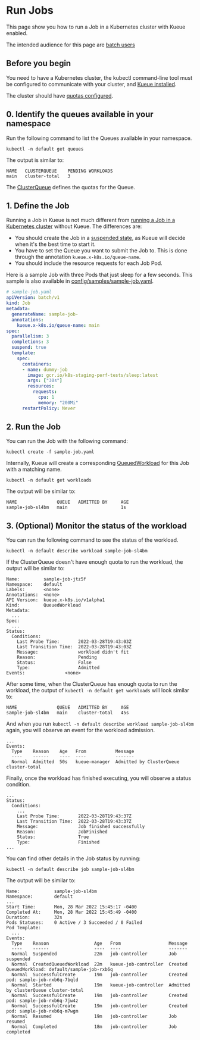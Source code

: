 # Run Jobs

This page show you how to run a Job in a Kubernetes cluster with Kueue enabled.

The intended audience for this page are [batch users](/docs/tasks/README.md#as-a-batch-user)

## Before you begin

You need to have a Kubernetes cluster, the kubectl command-line tool
must be configured to communicate with your cluster, and [Kueue installed](/README.md#installation).

The cluster should have [quotas configured](administer_cluster_quotas.md).

## 0. Identify the queues available in your namespace

Run the following command to list the Queues available in your namespace.

```shell
kubectl -n default get queues
```

The output is similar to:

```
NAME   CLUSTERQUEUE    PENDING WORKLOADS
main   cluster-total   3
```

The [ClusterQueue](/docs/concepts/cluster_queue.md) defines the quotas for the
Queue.

## 1. Define the Job

Running a Job in Kueue is not much different from [running a Job in a Kubernetes cluster](https://kubernetes.io/docs/tasks/job/)
without Kueue. The differences are:
- You should create the Job in a [suspended state](https://kubernetes.io/docs/concepts/workloads/controllers/job/#suspending-a-job),
  as Kueue will decide when it's the best time to start it.
- You have to set the Queue you want to submit the Job to. This is done through
  the annotation `kueue.x-k8s.io/queue-name`.
- You should include the resource requests for each Job Pod.

Here is a sample Job with three Pods that just sleep for a few seconds.
This sample is also available in [config/samples/sample-job.yaml](/config/samples/sample-job.yaml).

```yaml
# sample-job.yaml
apiVersion: batch/v1
kind: Job
metadata:
  generateName: sample-job-
  annotations:
    kueue.x-k8s.io/queue-name: main
spec:
  parallelism: 3
  completions: 3
  suspend: true
  template:
    spec:
      containers:
      - name: dummy-job
        image: gcr.io/k8s-staging-perf-tests/sleep:latest
        args: ["30s"]
        resources:
          requests:
            cpu: 1
            memory: "200Mi"
      restartPolicy: Never
```

## 2. Run the Job

You can run the Job with the following command:

```shell
kubectl create -f sample-job.yaml
```

Internally, Kueue will create a corresponding [QueuedWorkload](/docs/concepts/queued_workload.md)
for this Job with a matching name.

```shell
kubectl -n default get workloads
```

The output will be similar to:

```
NAME               QUEUE   ADMITTED BY     AGE
sample-job-sl4bm   main                    1s
```

## 3. (Optional) Monitor the status of the workload

You can run the following command to see the status of the workload.

```shell
kubectl -n default describe workload sample-job-sl4bm
```

If the ClusterQueue doesn't have enough quota to run the workload, the output
will be similar to:

```
Name:         sample-job-jtz5f                                                                                                                                       
Namespace:    default                                                                                                                                                
Labels:       <none>                                                                                                                                                 
Annotations:  <none>                                                                                                                                                 
API Version:  kueue.x-k8s.io/v1alpha1                                                                                                                                
Kind:         QueuedWorkload                                                                                                                                         
Metadata:
  ...
Spec:
  ...
Status:
  Conditions:
    Last Probe Time:       2022-03-28T19:43:03Z
    Last Transition Time:  2022-03-28T19:43:03Z
    Message:               workload didn't fit
    Reason:                Pending
    Status:                False
    Type:                  Admitted
Events:               <none>
```

After some time, when the ClusterQueue has enough quota to run the workload,
the output of `kubectl -n default get workloads` will look similar to:

```
NAME               QUEUE   ADMITTED BY     AGE
sample-job-sl4bm   main    cluster-total   45s
```

And when you run `kubectl -n default describe workload sample-job-sl4bm` again,
you will observe an event for the workload admission.

```
...
Events:
  Type    Reason    Age   From           Message
  ----    ------    ----  ----           -------
  Normal  Admitted  50s   kueue-manager  Admitted by ClusterQueue cluster-total
```

Finally, once the workload has finished executing, you will observe a status
condition.

```
...
Status:
  Conditions:
    ...
    Last Probe Time:       2022-03-28T19:43:37Z                                                                                                                      
    Last Transition Time:  2022-03-28T19:43:37Z                                                                                                                      
    Message:               Job finished successfully                                                                                                                 
    Reason:                JobFinished                                                                                                                               
    Status:                True                                                                                                                                      
    Type:                  Finished
...
```

You can find other details in the Job status by running:

```shell
kubectl -n default describe job sample-job-sl4bm
```

The output will be similar to:

```
Name:             sample-job-sl4bm
Namespace:        default
...
Start Time:       Mon, 28 Mar 2022 15:45:17 -0400
Completed At:     Mon, 28 Mar 2022 15:45:49 -0400
Duration:         32s
Pods Statuses:    0 Active / 3 Succeeded / 0 Failed
Pod Template:
  ...
Events:
  Type    Reason                 Age   From                  Message
  ----    ------                 ----  ----                  -------
  Normal  Suspended              22m   job-controller        Job suspended
  Normal  CreatedQueuedWorkload  22m   kueue-job-controller  Created QueuedWorkload: default/sample-job-rxb6q
  Normal  SuccessfulCreate       19m   job-controller        Created pod: sample-job-rxb6q-7bqld
  Normal  Started                19m   kueue-job-controller  Admitted by clusterQueue cluster-total
  Normal  SuccessfulCreate       19m   job-controller        Created pod: sample-job-rxb6q-7jw4z
  Normal  SuccessfulCreate       19m   job-controller        Created pod: sample-job-rxb6q-m7wgm
  Normal  Resumed                19m   job-controller        Job resumed
  Normal  Completed              18m   job-controller        Job completed
```